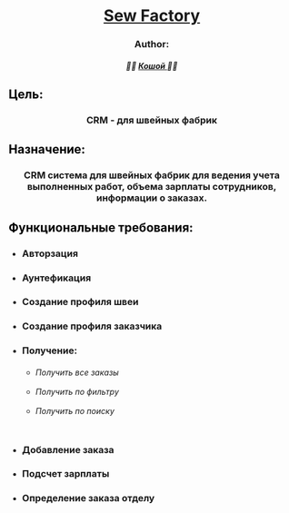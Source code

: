 <div align="center"> 
    <h1> 
        <span style="color:black"> <a href = "http://sew-factory.vercel.app">Sew Factory</a> </span> 
    </h1> 
</div>

<div align="center"> 
    <h3> Author: </h3> 
    <h5> 
          👨‍💻   <a href="https://github.com/ODERS05"> Кошой </a>  👨‍💻 
    </h5> 
</div>

<h2> <span style="color:black"> Цель: </span> </h2>
<h3> 
    <div align="center"> CRM - для швейных фабрик </div> 
</h3>

<h2> <span style="color:black"> Назначение: </span> </h2> 
<h3> 
    <div align="center"> CRM система для швейных фабрик для ведения учета выполненных работ, объема зарплаты сотрудников, информации о заказах.
    </div> 
</h3>

<h2> <span style="color:black"> Функциональные требования: </span> </h2>
<div align="left"> 
    <ul> 
    <h3> <li> Авторзация </li> </h3>
    <h3> <li> Аунтефикация </li> </h3>
      <li> <h3> Создание профиля швеи </h3>
        <li> <h3> Создание профиля заказчика </h3>
    <li> <h3> Получение: </h3>
        <ul> <h6>
                <li> Получить все заказы </li> <br>
                <li> Получить по фильтру </li> <br>
                <li> Получить по поиску </li> <br>
        </h6> </ul>
    </li>
    <li> <h3> Добавление заказа </h3>
     <li> <h3> Подсчет зарплаты </h3>
     <li> <h3> Определение заказа отделу </h3>
    </li>
      </div>
